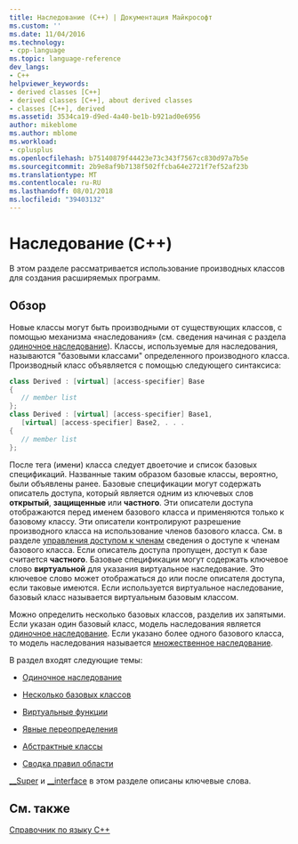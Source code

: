 ```yaml
---
title: Наследование (C++) | Документация Майкрософт
ms.custom: ''
ms.date: 11/04/2016
ms.technology:
- cpp-language
ms.topic: language-reference
dev_langs:
- C++
helpviewer_keywords:
- derived classes [C++]
- derived classes [C++], about derived classes
- classes [C++], derived
ms.assetid: 3534ca19-d9ed-4a40-be1b-b921ad0e6956
author: mikeblome
ms.author: mblome
ms.workload:
- cplusplus
ms.openlocfilehash: b75140879f44423e73c343f7567cc830d97a7b5e
ms.sourcegitcommit: 2b9e8af9b7138f502ffcba64e2721f7ef52af23b
ms.translationtype: MT
ms.contentlocale: ru-RU
ms.lasthandoff: 08/01/2018
ms.locfileid: "39403132"
---
```

# <a name="inheritance--c"></a>Наследование (C++)
В этом разделе рассматривается использование производных классов для создания расширяемых программ.  
  
## <a name="overview"></a>Обзор  
 Новые классы могут быть производными от существующих классов, с помощью механизма «наследования» (см. сведения начиная с раздела [одиночное наследование](../cpp/single-inheritance.md)). Классы, используемые для наследования, называются "базовыми классами" определенного производного класса. Производный класс объявляется с помощью следующего синтаксиса:  
  
```cpp 
class Derived : [virtual] [access-specifier] Base  
{  
   // member list  
};  
class Derived : [virtual] [access-specifier] Base1,  
   [virtual] [access-specifier] Base2, . . .  
{  
   // member list  
};  
```  
  
После тега (имени) класса следует двоеточие и список базовых спецификаций.  Названные таким образом базовые классы, вероятно, были объявлены ранее.  Базовые спецификации могут содержать описатель доступа, который является одним из ключевых слов **открытый**, **защищенные** или **частного**.  Эти описатели доступа отображаются перед именем базового класса и применяются только к базовому классу.  Эти описатели контролируют разрешение производного класса на использование членов базового класса.  См. в разделе [управления доступом к членам](../cpp/member-access-control-cpp.md) сведения о доступе к членам базового класса.  Если описатель доступа пропущен, доступ к базе считается **частного**.  Базовые спецификации могут содержать ключевое слово **виртуальной** для указания виртуальное наследование.  Это ключевое слово может отображаться до или после описателя доступа, если таковые имеются.  Если используется виртуальное наследование, базовый класс называется виртуальным базовым классом.  
  
 Можно определить несколько базовых классов, разделив их запятыми.  Если указан один базовый класс, модель наследования является [одиночное наследование](../cpp/single-inheritance.md). Если указано более одного базового класса, то модель наследования называется [множественное наследование](../cpp/multiple-base-classes.md).  
  
 В раздел входят следующие темы:  
  
-   [Одиночное наследование](../cpp/single-inheritance.md)  
  
-   [Несколько базовых классов](../cpp/multiple-base-classes.md)  
  
-   [Виртуальные функции](../cpp/virtual-functions.md)  
  
-   [Явные переопределения](../cpp/explicit-overrides-cpp.md)  
  
-   [Абстрактные классы](../cpp/abstract-classes-cpp.md)  
  
-   [Сводка правил области](../cpp/summary-of-scope-rules.md)  
  
 [__Super](../cpp/super.md) и [__interface](../cpp/interface.md) в этом разделе описаны ключевые слова.  
  
## <a name="see-also"></a>См. также  
 [Справочник по языку C++](../cpp/cpp-language-reference.md)